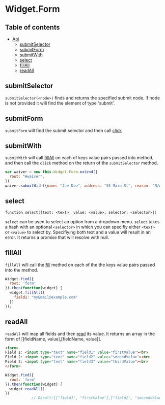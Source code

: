 Widget.Form
=================

## Table of contents
  * [Api](#api)
    * [submitSelector](#submitselector)
    * [submitForm](#submitform)
    * [submitWith](#submitwith)
    * [select](#select)
    * [fillAll](#fillall)
    * [readAll](#readAll)

## submitSelector

`submitSelector(<node>)` finds and returns the specified submit node. If node is not provided it will find the element of type 'submit'.

## submitForm

`submitForm` will find the submit selector and then call [click](docs/widget.md#click)

## submitWith

`submitWith` will call [fillAll](#docs/field.md#fillall) on each of keys value pairs passed into method, and then call the `click` method on the return of the `submitSelector` method.

```js
var waiver = new this.Widget.Form.extend({
  root: "#waiver",
})
waiver.submitWith({name: "Joe Doe", address: "55 Main St", reason: "N/A"});
```

## select

`function select({text: <text>, value: <value>, selector: <selector>})`

`select` can be used to select an option from a dropdown menu.
`select` takes a hash with an optional `<selector>` in which you can specifiy either `<text>` or `<value>` to select by. Specifiying both text and a value will result in an error. It returns a promise that will resolve with null.

## fillAll

`fillAll` will call the [fill](docs/widget.md#fill) method on each of the the keys value pairs passed into the method.

```js
Widget.find({
  root: 'form'
}).then(function(widget) {
  widget.fillAll({
    field1: "myEmail@example.com"
  })
});
```

## readAll

`readAll` will map all fields and then [read](docs/widget.md#read) its value. It returns an array in the form of [[fieldName, value],[fieldName, value]].

```html
<form>
Field 1: <input type="text" name="field1" value="firstValue"><br>
Field 2: <input type="text" name="field2" value="secondValue"><br>
Field 3: <input type="text" name="field3" value="thirdValue"><br>
</form>
```
```js
Widget.find({
  root: 'form'
}).then(function(widget) {
  widget.readAll()
})
            // Result:[["field1", "firstValue"],["field2", "secondValue"],["field3", "thirdValue"]]
```
